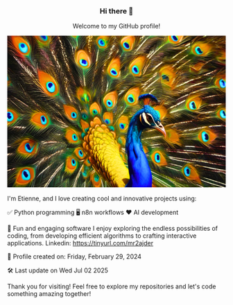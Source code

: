 <div align="center">
  
### Hi there 👋
Welcome to my GitHub profile!

<img src="https://github.com/afuma/afuma/blob/master/images/paon_2_760x506.png" alt="My beautiful Peacock" width="550" height="350">

</div>

I'm Etienne, and I love creating cool and innovative projects using:

✅ Python programming
🖥️ n8n workflows
❤️ AI development

🎉 Fun and engaging software
I enjoy exploring the endless possibilities of coding, from developing efficient algorithms to crafting interactive applications.
Linkedin: https://tinyurl.com/mr2ajder

📅 Profile created on: Friday, February 29, 2024

🛠️ Last update on Wed Jul 02 2025

Thank you for visiting! Feel free to explore my repositories and let's code something amazing together!

